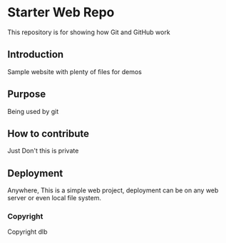 # Starter Web Repo

This repository is for showing how Git and GitHub work

## Introduction

Sample website with plenty of files for demos

## Purpose
Being used by git

## How to contribute
Just Don't this is private

## Deployment
Anywhere,
This is a simple web project, deployment can be on any web server or even local file system.

### Copyright
Copyright dlb

